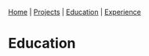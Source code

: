 [Home](README.md) | [Projects](Projects.md) | [Education](Education.md) | [Experience](Experience.md)

# Education
